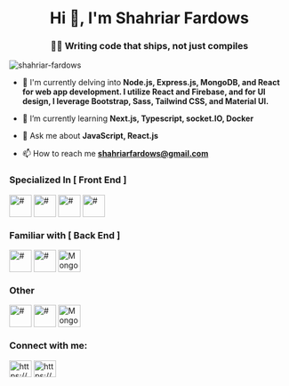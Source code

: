 <h1 align="center">Hi 👋, I'm Shahriar Fardows</h1>
<h3 align="center">👨‍💻 Writing code that ships, not just compiles</h3>

<p align="left"> <img src="https://komarev.com/ghpvc/?username=shahriar-fardows&label=Profile%20views&color=0e75b6&style=flat" alt="shahriar-fardows" /> </p>

- 🔭 I'm currently delving into  **Node.js, Express.js, MongoDB, and React for web app development. I utilize React and Firebase, and for UI design, I leverage Bootstrap, Sass, Tailwind CSS, and Material UI.**

- 🌱 I’m currently learning **Next.js, Typescript, socket.IO, Docker**

- 💬 Ask me about **JavaScript, React.js**

- 📫 How to reach me **shahriarfardows@gmail.com**


<h3 align="left">Specialized In [ Front End ]</h3>

<p align="left">
<img align="center" src="https://github.com/Shahriar-Fardows/Shahriar-Fardows/assets/121999068/c3ca6d2d-cf89-49ac-a7de-f7d7f7a3a1d2" alt="#" height="40" width="40" />
<img align="center" src="https://github.com/Shahriar-Fardows/Shahriar-Fardows/assets/121999068/3ea29fa6-f99c-410c-95ae-5f7c7a0cc55a" alt="#" height="40" width="40" />
<img align="center" src="https://github.com/Shahriar-Fardows/Shahriar-Fardows/assets/121999068/910d3410-1149-4988-b96f-077dbb881a4c" alt="#" height="40" width="40" />
<img align="center" src="https://github.com/Shahriar-Fardows/Shahriar-Fardows/assets/121999068/21659b6f-8052-4bd5-9904-48cbb48db467" alt="#" height="40" width="40" />
</p>
<h3 align="left">Familiar with [ Back End ]</h3>
<p align="left">
 <img align="center" src="https://github.com/Shahriar-Fardows/Shahriar-Fardows/assets/121999068/fdc23483-7ba3-496e-9179-62f471e0c266" alt="#" height="40" width="40" />
 <img align="center" src="https://github.com/Shahriar-Fardows/Shahriar-Fardows/assets/121999068/bba12e51-2bb9-46e4-912e-93e07500ac37" alt="#" height="40" width="40" />
 <img align="center" src="https://github.com/Shahriar-Fardows/Shahriar-Fardows/assets/121999068/6b6c7752-d923-4711-90b3-d4c759c8169c" alt="MongoDB" height="40" width="40" />
  </p>
<h3 align="left">Other</h3>
<p align="left"> 
 <img align="center" src="https://github.com/Shahriar-Fardows/Shahriar-Fardows/assets/121999068/a6ac10f3-528f-4e01-975a-84cca64d3e63" alt="#" height="40" width="40" />
 <img align="center" src="https://github.com/Shahriar-Fardows/Shahriar-Fardows/assets/121999068/0946c4e3-d258-4bd9-a8d7-0659dbf069a6" alt="#" height="40" width="40" />
 <img align="center" src="https://i.ibb.co/CmkQPsz/Screenshot-2024-04-09-182729.png" alt="MongoDB" height="40" width="40" />
  </p>
  <h3 align="left">Connect with me:</h3>
<p align="left">
<a  href="https://linkedin.com/in/https://www.linkedin.com/in/shahriar-fardows-8280b6256/" target="blank"><img align="center" src="https://raw.githubusercontent.com/rahuldkjain/github-profile-readme-generator/master/src/images/icons/Social/linked-in-alt.svg" alt="https://www.linkedin.com/in/shahriar-fardows-8280b6256/" height="30" width="40" /></a>
<a href="https://fb.com/https://www.facebook.com/profile.php?id=100085970036969" target="blank"><img align="center" src="https://raw.githubusercontent.com/rahuldkjain/github-profile-readme-generator/master/src/images/icons/Social/facebook.svg" alt="https://www.facebook.com/profile.php?id=100085970036969" height="30" width="40" /></a>
</p>
